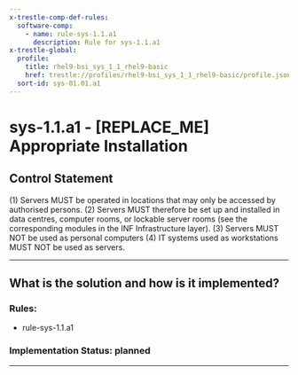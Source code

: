 ```yaml
---
x-trestle-comp-def-rules:
  software-comp:
    - name: rule-sys-1.1.a1
      description: Rule for sys-1.1.a1
x-trestle-global:
  profile:
    title: rhel9-bsi_sys_1_1_rhel9-basic
    href: trestle://profiles/rhel9-bsi_sys_1_1_rhel9-basic/profile.json
  sort-id: sys-01.01.a1
---
```


# sys-1.1.a1 - \[REPLACE_ME\] Appropriate Installation

## Control Statement

(1) Servers MUST be operated in locations that may only be accessed by authorised persons.
(2) Servers MUST therefore be set up and installed in data centres, computer rooms, or lockable server rooms (see the corresponding modules in the INF Infrastructure layer). (3) Servers MUST NOT be used as personal computers (4) IT systems used as workstations MUST NOT be used as servers.

______________________________________________________________________

## What is the solution and how is it implemented?

<!-- For implementation status enter one of: implemented, partial, planned, alternative, not-applicable -->

<!-- Note that the list of rules under ### Rules: is read-only and changes will not be captured after assembly to JSON -->

<!-- Add control implementation description here for control: sys-1.1.a1 -->

### Rules:

  - rule-sys-1.1.a1

### Implementation Status: planned

______________________________________________________________________
